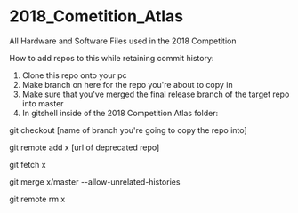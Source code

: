 # 2018_Cometition_Atlas
All Hardware and Software Files used in the 2018 Competition

How to add repos to this while retaining commit history:

1. Clone this repo onto your pc
2. Make branch on here for the repo you're about to copy in
3. Make sure that you've merged the final release branch of the target repo into master
4. In gitshell inside of the 2018 Competition Atlas folder:

git checkout [name of branch you're going to copy the repo into]

git remote add x [url of deprecated repo]

git fetch x

git merge x/master --allow-unrelated-histories

git remote rm x
